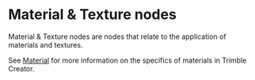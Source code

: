 # Material & Texture nodes


Material & Texture nodes are nodes that relate to the application of materials and textures.

See <a href="/concepts/GeneralConcepts/material.md" target="_blank">Material</a> for more information on the specifics of materials in Trimble Creator.